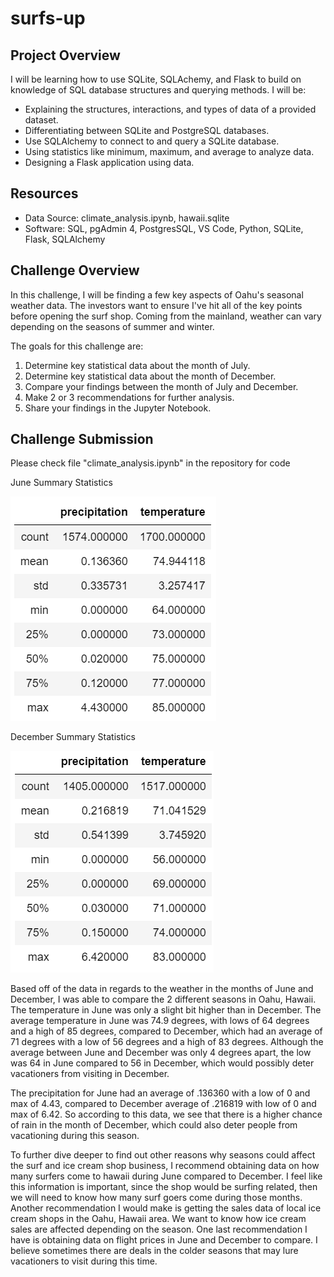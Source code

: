 # surfs-up

## Project Overview
I will be learning how to use SQLite, SQLAchemy, and Flask to build on knowledge of SQL database structures and querying methods. I will be:
  - Explaining the structures, interactions, and types of data of a provided dataset.
  - Differentiating between SQLite and PostgreSQL databases.
  - Use SQLAlchemy to connect to and query a SQLite database.
  - Using statistics like minimum, maximum, and average to analyze data.
  - Designing a Flask application using data.

## Resources
- Data Source: climate_analysis.ipynb, hawaii.sqlite
- Software: SQL, pgAdmin 4, PostgresSQL, VS Code, Python, SQLite, Flask, SQLAlchemy

## Challenge Overview
In this challenge, I will be finding a few key aspects of Oahu's seasonal weather data. The investors want to ensure I've hit all of the key points before opening the surf shop. Coming from the mainland, weather can vary depending on the seasons of summer and winter.

The goals for this challenge are:
  1. Determine key statistical data about the month of July.
  2. Determine key statistical data about the month of December.
  3. Compare your findings between the month of July and December.
  4. Make 2 or 3 recommendations for further analysis.
  5. Share your findings in the Jupyter Notebook.

## Challenge Submission
Please check file "climate_analysis.ipynb" in the repository for code

June Summary Statistics

![](https://github.com/jusnguyen03/surfs-up/blob/master/June%20Data.png)

December Summary Statistics

![](https://github.com/jusnguyen03/surfs-up/blob/master/Dec%20Data.png)

Based off of the data in regards to the weather in the months of June and December, I was able to compare the 2 different seasons in Oahu, Hawaii. The temperature in June was only a slight bit higher than in December. The average temperature in June was 74.9 degrees, with lows of 64 degrees and a high of 85 degrees, compared to December, which had an average of 71 degrees with a low of 56 degrees and a high of 83 degrees. Although the average between June and December was only 4 degrees apart, the low was 64 in June compared to 56 in December, which would possibly deter vacationers from visiting in December. 

The precipitation for June had an average of .136360 with a low of 0 and max of 4.43, compared to December average of .216819 with low of 0 and max of 6.42. So according to this data, we see that there is a higher chance of rain in the month of December, which could also deter people from vacationing during this season.

To further dive deeper to find out other reasons why seasons could affect the surf and ice cream shop business, I recommend obtaining data on how many surfers come to hawaii during June compared to December. I feel like this information is important, since the shop would be surfing related, then we will need to know how many surf goers come during those months. Another recommendation I would make is getting the sales data of local ice cream shops in the Oahu, Hawaii area. We want to know how ice cream sales are affected depending on the season. One last recommendation I have is obtaining data on flight prices in June and December to compare. I believe sometimes there are deals in the colder seasons that may lure vacationers to visit during this time.
